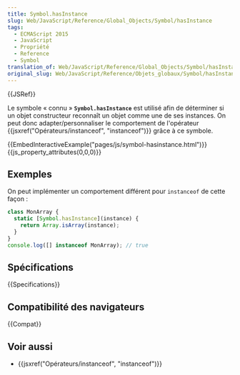```yaml
---
title: Symbol.hasInstance
slug: Web/JavaScript/Reference/Global_Objects/Symbol/hasInstance
tags:
  - ECMAScript 2015
  - JavaScript
  - Propriété
  - Reference
  - Symbol
translation_of: Web/JavaScript/Reference/Global_Objects/Symbol/hasInstance
original_slug: Web/JavaScript/Reference/Objets_globaux/Symbol/hasInstance
---
```


{{JSRef}}

Le symbole « connu » **`Symbol.hasInstance`** est utilisé afin de déterminer si un objet constructeur reconnaît un objet comme une de ses instances. On peut donc adapter/personnaliser le comportement de l'opérateur {{jsxref("Opérateurs/instanceof", "instanceof")}} grâce à ce symbole.

{{EmbedInteractiveExample("pages/js/symbol-hasinstance.html")}}{{js_property_attributes(0,0,0)}}

## Exemples

On peut implémenter un comportement différent pour `instanceof` de cette façon :

```js
class MonArray {
  static [Symbol.hasInstance](instance) {
    return Array.isArray(instance);
  }
}
console.log([] instanceof MonArray); // true
```

## Spécifications

{{Specifications}}

## Compatibilité des navigateurs

{{Compat}}

## Voir aussi

- {{jsxref("Opérateurs/instanceof", "instanceof")}}
